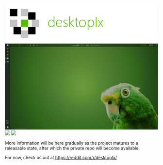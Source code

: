 <img src="/res/img/banner_4.png" />

<img src="/res/img/screen_1_1280_2.png" />

<img src="/res/img/screen_2_1280.png" />

<img src="https://preview.redd.it/iitxjt8b6o051.png?width=951&format=png&auto=webp&s=2bc48bb3ba0d507d76a2d9a496ac6751b165742f" />

More information will be here gradually as the project matures to a releasable state, after which the private repo will become available.

For now, check us out at https://reddit.com/r/desktopIx/
